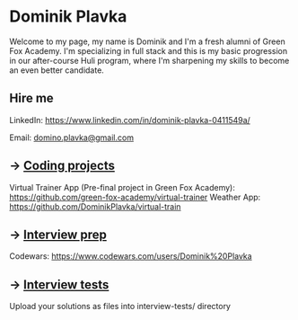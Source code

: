 # Dominik Plavka

Welcome to my page, my name is Dominik and I'm a fresh alumni of Green Fox Academy. I'm specializing in full stack and this is my basic progression in our after-course Huli program, where I'm sharpening my skills to become an even better candidate.

## Hire me
LinkedIn: https://www.linkedin.com/in/dominik-plavka-0411549a/

Email: domino.plavka@gmail.com

## &rarr; [Coding projects](https://github.com/green-fox-academy/definitions/tree/master/project-phase/huli/coding-projects)
Virtual Trainer App (Pre-final project in Green Fox Academy): https://github.com/green-fox-academy/virtual-trainer
Weather App: https://github.com/DominikPlavka/virtual-train

## &rarr; [Interview prep](https://github.com/green-fox-academy/teaching-materials/tree/master/interview)

Codewars: https://www.codewars.com/users/Dominik%20Plavka

## &rarr; [Interview tests](https://github.com/green-fox-academy/teaching-materials/tree/master/project-phase/tech-interview-tests)
Upload your solutions as files into interview-tests/ directory


